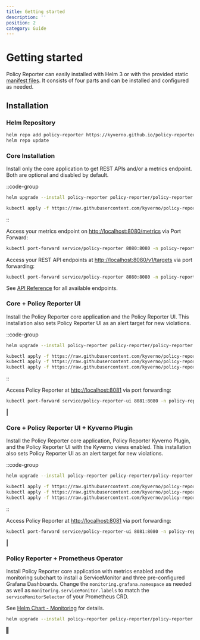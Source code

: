 ```yaml
---
title: Getting started
description: ''
position: 2
category: Guide
---
```


# Getting started

Policy Reporter can easily installed with Helm 3 or with the provided static [manifest files](https://github.com/kyverno/policy-reporter/tree/main/manifest). It consists of four parts and can be installed and configured as needed.

## Installation

### Helm Repository

```bash
helm repo add policy-reporter https://kyverno.github.io/policy-reporter
helm repo update
```

### Core Installation

Install only the core application to get REST APIs and/or a metrics endpoint. Both are optional and disabled by default.

::code-group
  ```bash [Helm 3]
  helm upgrade --install policy-reporter policy-reporter/policy-reporter --create-namespace -n policy-reporter --set metrics.enabled=true --set api.enabled=true
  ```

  ```bash [Static Manifests]
  kubectl apply -f https://raw.githubusercontent.com/kyverno/policy-reporter/main/manifest/core/install.yaml
  ```
::

Access your metrics endpoint on <a href="http://localhost:8080/metrics" target="_blank">http://localhost:8080/metrics</a> via Port Forward:

```bash
kubectl port-forward service/policy-reporter 8080:8080 -n policy-reporter
```

Access your REST API endpoints at <a href="http://localhost:8080/v1/targets" target="_blank">http://localhost:8080/v1/targets</a> via port forwarding:

```bash
kubectl port-forward service/policy-reporter 8080:8080 -n policy-reporter
```

See [API Reference](/core/api-reference) for all available endpoints.

### Core + Policy Reporter UI

Install the Policy Reporter core application and the Policy Reporter UI.
This installation also sets Policy Reporter UI as an alert target for new violations.

::code-group
  ```bash [Helm 3]
  helm upgrade --install policy-reporter policy-reporter/policy-reporter --create-namespace -n policy-reporter --set ui.enabled=true
  ```

  ```bash [Static Manifests]
  kubectl apply -f https://raw.githubusercontent.com/kyverno/policy-reporter/main/manifest/default-policy-reporter-ui/namespace.yaml
  kubectl apply -f https://raw.githubusercontent.com/kyverno/policy-reporter/main/manifest/default-policy-reporter-ui/config-secret.yaml
  kubectl apply -f https://raw.githubusercontent.com/kyverno/policy-reporter/main/manifest/default-policy-reporter-ui/install.yaml
  ```
::

Access Policy Reporter at <a href="http://localhost:8081" target="_blank">http://localhost:8081</a> via port forwarding:

```bash
kubectl port-forward service/policy-reporter-ui 8081:8080 -n policy-reporter
```

<nuxt-img src="/images/screenshots/basic-ui-light.png" style="border: 1px solid #ccc" class="light-img" alt="Dashboard light"></nuxt-img>
<nuxt-img src="/images/screenshots/basic-ui-dark.png" style="border: 1px solid #555" class="dark-img" alt="Dashboard dark"></nuxt-img>

### Core + Policy Reporter UI + Kyverno Plugin

Install the Policy Reporter core application, Policy Reporter Kyverno Plugin, and the Policy Reporter UI with the Kyverno views enabled.
This installation also sets Policy Reporter UI as an alert target for new violations.

::code-group
  ```bash [Helm 3]
  helm upgrade --install policy-reporter policy-reporter/policy-reporter --create-namespace -n policy-reporter --set kyvernoPlugin.enabled=true --set ui.enabled=true --set ui.plugins.kyverno=true
  ```

  ```bash [Static Manifests]
  kubectl apply -f https://raw.githubusercontent.com/kyverno/policy-reporter/main/manifest/kyverno-policy-reporter-ui/namespace.yaml
  kubectl apply -f https://raw.githubusercontent.com/kyverno/policy-reporter/main/manifest/kyverno-policy-reporter-ui/config-secret.yaml
  kubectl apply -f https://raw.githubusercontent.com/kyverno/policy-reporter/main/manifest/kyverno-policy-reporter-ui/install.yaml
  ```
::

Access Policy Reporter at <a href="http://localhost:8081" target="_blank">http://localhost:8081</a> via port forwarding:

```bash
kubectl port-forward service/policy-reporter-ui 8081:8080 -n policy-reporter
```

<nuxt-img src="/images/screenshots/kyverno-dashboard-light.png" style="border: 1px solid #ccc" class="light-img" alt="Kyverno Policy Dashboard light"></nuxt-img>
<nuxt-img src="/images/screenshots/kyverno-dashboard-dark.png" style="border: 1px solid #555" class="dark-img" alt="Kyverno Policy Dashboard dark"></nuxt-img>

### Policy Reporter + Prometheus Operator

Install Policy Reporter core application with metrics enabled and the monitoring subchart to install a ServiceMonitor and three pre-configured Grafana Dashboards. Change the `monitoring.grafana.namespace` as needed as well as `monitoring.serviceMonitor.labels` to match the `serviceMonitorSelector` of your Prometheus CRD.

See <a href="/guide/helm-chart-core#configure-the-servicemonitor" target="_blank">Helm Chart - Monitoring</a> for details.

```bash
helm upgrade --install policy-reporter policy-reporter/policy-reporter --set monitoring.enabled=true --set monitoring.grafana.namespace=monitoring --set monitoring.serviceMonitor.labels.release=monitoring -n policy-reporter --create-namespace
```

<nuxt-img src="/images/screenshots/grafana-policy-reports-dashboard.png" style="border: 1px solid #555" alt="Grafana Policy Reports Dashboard"></nuxt-img>
<nuxt-img src="/images/screenshots/grafana-policy-reports-details.png" style="border: 1px solid #555" alt="Grafana Policy Reports Dashboard"></nuxt-img>
<nuxt-img src="/images/screenshots/grafana-cluster-policy-reports-details.png" style="border: 1px solid #555" alt="Grafana Policy Reports Dashboard"></nuxt-img>
